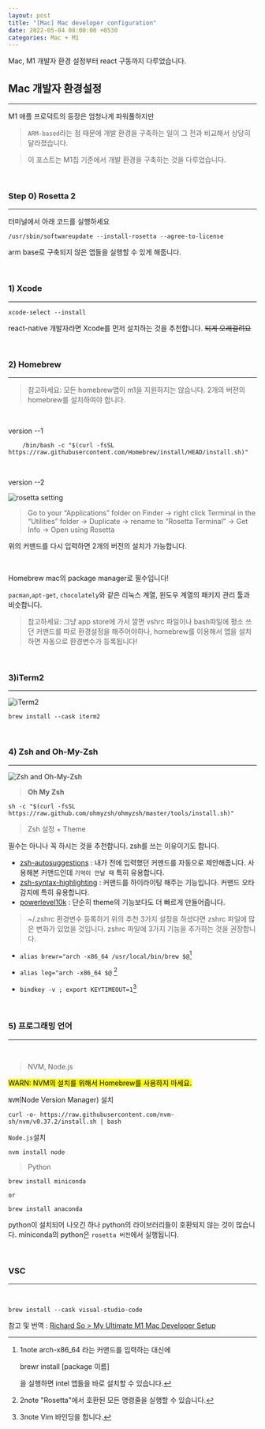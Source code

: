 ```yaml
---
layout: post
title: "[Mac] Mac developer configuration"
date: 2022-05-04 08:00:00 +0530
categories: Mac + M1
---
```


Mac, M1 개발자 환경 설정부터 react 구동까지 다루었습니다.

## Mac 개발자 환경설정

<hr>

M1 애플 프로덕트의 등장은 엄청나게 파워풀하지만

> `ARM-based`라는 점 때문에 개발 환경을 구축하는 일이 그 전과 비교해서 상당히 달라졌습니다.

> 이 포스트는 M1칩 기준에서 개발 환경을 구축하는 것을 다루었습니다.

<br>

### Step 0) Rosetta 2

<hr>

터미널에서 아래 코드를 실행하세요

```terminal
/usr/sbin/softwareupdate --install-rosetta --agree-to-license
```

arm base로 구축되지 않은 앱들을 실행할 수 있게 해줍니다.

<br>

### 1) Xcode

<hr>

```terminal
xcode-select --install
```

react-native 개발자라면 Xcode를 먼저 설치하는 것을 추천합니다. ~~되게 오래걸려요~~

<br>

### 2) Homebrew

<hr>

> 참고하세요: 모든 homebrew앱이 m1을 지원하지는 않습니다. 2개의 버젼의 homebrew를 설치하여야 합니다.

<br>

version --1

```terminal
    /bin/bash -c "$(curl -fsSL https://raw.githubusercontent.com/Homebrew/install/HEAD/install.sh)"
```

<br>

version --2

![rosetta setting](https://miro.medium.com/max/1400/1*tOL98VeOe10If22z1rzVKg.gif)

> Go to your “Applications” folder on Finder → right click Terminal in the “Utilities” folder → Duplicate → rename to “Rosetta Terminal” → Get Info → Open using Rosetta

위의 커맨드를 다시 입력하면 2개의 버전의 설치가 가능합니다.

<br>

Homebrew mac의 package manager로 필수입니다!

`pacman`,`apt-get`, `chocolately`와 같은 리눅스 계열, 윈도우 계열의 패키지 관리 툴과 비슷합니다.

> 참고하세요: 그냥 app store에 가서 깔면 vshrc 파일이나 bash파일에 평소 쓰던 커맨드를 따로 환경설정을 해주어야하나, homebrew를 이용해서 앱을 설치하면 자동으로 환경변수가 등록됩니다!

<br>

### 3)iTerm2

<hr>

![iTerm2](https://miro.medium.com/max/512/0*weLHeLzAWx7YizKr.png)

```code
brew install --cask iterm2
```

<br>

### 4) Zsh and Oh-My-Zsh

<hr>

![Zsh and Oh-My-Zsh](https://miro.medium.com/max/1400/1*kqijhIQ81fsaeGyn_8GpRw.png)

> **Oh My Zsh**

```
sh -c "$(curl -fsSL https://raw.github.com/ohmyzsh/ohmyzsh/master/tools/install.sh)"
```

> Zsh 설정 + Theme

필수는 아니나 꼭 하시는 것을 추천합니다.
zsh를 쓰는 이유이기도 합니다.

- [zsh-autosuggestions](https://github.com/zsh-users/zsh-autosuggestions) : 내가 전에 입력했던 커맨드를 자동으로 제안해줍니다.
  사용해본 커맨드인데 `기억이 안날 때` 특히 유용합니다.
- [zsh-syntax-highlighting](https://github.com/zsh-users/zsh-syntax-highlighting) : 커맨드를 하이라이팅 해주는 기능입니다. 커맨드 오타 감지에 특히 유용합니다.
- [powerlevel10k](https://github.com/romkatv/powerlevel10k) : 단순히 theme의 기능보다도 더 빠르게 만들어줍니다.

> ~/.zshrc 환경변수 등록하기
> 위의 추천 3가지 설정을 하셨다면 zshrc 파일에 많은 변화가 있었을 것입니다. zshrc 파일에 3가지 기능을 추가하는 것을 권장합니다.

- `alias brewr="arch -x86_64 /usr/local/bin/brew $@`[^1]

- `alias leg="arch -x86_64 $@` [^2]
- `bindkey -v ; export KEYTIMEOUT=1`[^3]

[^1]:
    1note
    arch-x86_64 라는 커맨드를 입력하는 대신에

    brewr install [package 이름]

    을 실행하면 intel 앱들을 바로 설치할 수 있습니다.

[^2]:
    2note
    "Rosetta"에서 호환된 모든 명령줄을 실행할 수 있습니다.

[^3]:
    3note
    Vim 바인딩을 합니다.

<br>

### 5) 프로그래밍 언어

<hr><br>

> NVM, Node.js

<mark color="red">WARN: NVM의 설치를 위해서 Homebrew를 사용하지 마세요.</mark>

`NVM`(Node Version Manager) 설치

```
curl -o- https://raw.githubusercontent.com/nvm-sh/nvm/v0.37.2/install.sh | bash
```

`Node.js`설치

```
nvm install node
```

> Python

```
brew install miniconda

or

brew install anaconda
```

python이 설치되어 나오긴 하나 python의 라이브러리들이 호환되지 않는 것이 많습니다. miniconda의 python은 `rosetta 버전`에서 실행됩니다.

<br>

### VSC

<hr><br>

```
brew install --cask visual-studio-code
```

참고 및 번역 : [Richard So > My Ultimate M1 Mac Developer Setup](https://codeburst.io/my-ultimate-m1-mac-developer-setup-cfdb2daeed2d)
